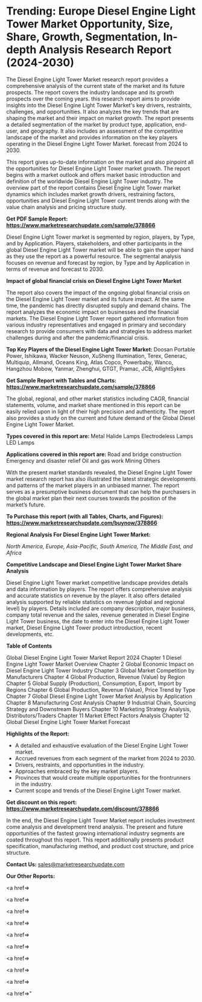 # Trending: Europe Diesel Engine Light Tower Market Opportunity, Size, Share, Growth, Segmentation, In-depth Analysis Research Report (2024-2030)

The Diesel Engine Light Tower Market research report provides a comprehensive analysis of the current state of the market and its future prospects. The report covers the industry landscape and its growth prospects over the coming years. this research report aims to provide insights into the Diesel Engine Light Tower Market's key drivers, restraints, challenges, and opportunities. It also analyzes the key trends that are shaping the market and their impact on market growth. The report presents a detailed segmentation of the market by product type, application, end-user, and geography. It also includes an assessment of the competitive landscape of the market and provides information on the key players operating in the Diesel Engine Light Tower Market. forecast from 2024 to 2030.

This report gives up-to-date information on the market and also pinpoint all the opportunities for Diesel Engine Light Tower market growth. The report begins with a market outlook and offers market basic introduction and definition of the worldwide Diesel Engine Light Tower industry. The overview part of the report contains Diesel Engine Light Tower market dynamics which includes market growth drivers, restraining factors, opportunities and Diesel Engine Light Tower current trends along with the value chain analysis and pricing structure study.

<strong><b>Get PDF Sample Report: <a href=https://www.marketresearchupdate.com/sample/378866>https://www.marketresearchupdate.com/sample/378866</a></b></strong>

Diesel Engine Light Tower market is segmented by region, players, by Type, and by Application. Players, stakeholders, and other participants in the global Diesel Engine Light Tower market will be able to gain the upper hand as they use the report as a powerful resource. The segmental analysis focuses on revenue and forecast by region, by Type and by Application in terms of revenue and forecast to 2030.

<strong><b>Impact of global financial crisis on Diesel Engine Light Tower Market</b></strong>

The report also covers the impact of the ongoing global financial crisis on the Diesel Engine Light Tower market and its future impact. At the same time, the pandemic has directly disrupted supply and demand chains. The report analyzes the economic impact on businesses and the financial markets. The Diesel Engine Light Tower report gathered information from various industry representatives and engaged in primary and secondary research to provide consumers with data and strategies to address market challenges during and after the pandemic/financial crisis.

<strong><b>Top Key Players of the Diesel Engine Light Tower Market:
</b></strong>Doosan Portable Power, Ishikawa, Wacker Neuson, XuSheng Illumination, Terex, Generac, Multiquip, Allmand, Oceans King, Atlas Copco, Powerbaby, Wanco, Hangzhou Mobow, Yanmar, Zhenghui, GTGT, Pramac, JCB, AllightSykes<strong><b>
</b></strong>

<strong><b>Get Sample Report with Tables and Charts: <a href=https://www.marketresearchupdate.com/sample/378866>https://www.marketresearchupdate.com/sample/378866</a></b></strong>

The global, regional, and other market statistics including CAGR, financial statements, volume, and market share mentioned in this report can be easily relied upon in light of their high precision and authenticity. The report also provides a study on the current and future demand of the Global Diesel Engine Light Tower Market.

<strong><b>Types covered in this report are:
</b></strong>Metal Halide Lamps
Electrodeless Lamps
LED Lamps<strong><b>
</b></strong>

<strong><b>Applications covered in this report are:
</b></strong>Road and bridge construction
Emergency and disaster relief
Oil and gas work
Mining
Others<strong><b>
</b></strong>

With the present market standards revealed, the Diesel Engine Light Tower market research report has also illustrated the latest strategic developments and patterns of the market players in an unbiased manner. The report serves as a presumptive business document that can help the purchasers in the global market plan their next courses towards the position of the market’s future.

<strong><b>To Purchase this report (with all Tables, Charts, and Figures): <a href=https://www.marketresearchupdate.com/buynow/378866>https://www.marketresearchupdate.com/buynow/378866</a></b></strong>

<strong><b>Regional Analysis For Diesel Engine Light Tower Market:</b></strong>

<em><i>North America, Europe, Asia-Pacific, South America, The Middle East, and Africa</i></em>

<strong><b>Competitive Landscape and Diesel Engine Light Tower Market Share Analysis</b></strong>

Diesel Engine Light Tower market competitive landscape provides details and data information by players. The report offers comprehensive analysis and accurate statistics on revenue by the player. It also offers detailed analysis supported by reliable statistics on revenue (global and regional level) by players. Details included are company description, major business, company total revenue and the sales, revenue generated in Diesel Engine Light Tower business, the date to enter into the Diesel Engine Light Tower market, Diesel Engine Light Tower product introduction, recent developments, etc.

<strong><b>Table of Contents</b></strong>

Global Diesel Engine Light Tower Market Report 2024
Chapter 1 Diesel Engine Light Tower Market Overview
Chapter 2 Global Economic Impact on Diesel Engine Light Tower Industry
Chapter 3 Global Market Competition by Manufacturers
Chapter 4 Global Production, Revenue (Value) by Region
Chapter 5 Global Supply (Production), Consumption, Export, Import by Regions
Chapter 6 Global Production, Revenue (Value), Price Trend by Type
Chapter 7 Global Diesel Engine Light Tower Market Analysis by Application
Chapter 8 Manufacturing Cost Analysis
Chapter 9 Industrial Chain, Sourcing Strategy and Downstream Buyers
Chapter 10 Marketing Strategy Analysis, Distributors/Traders
Chapter 11 Market Effect Factors Analysis
Chapter 12 Global Diesel Engine Light Tower Market Forecast

<strong><b>Highlights of the Report:</b></strong>

- A detailed and exhaustive evaluation of the Diesel Engine Light Tower market.
- Accrued revenues from each segment of the market from 2024 to 2030.
- Drivers, restraints, and opportunities in the industry.
- Approaches embraced by the key market players.
- Provinces that would create multiple opportunities for the frontrunners in the industry.
- Current scope and trends of the Diesel Engine Light Tower market.

<strong><b>Get discount on this report: <a href=https://www.marketresearchupdate.com/discount/378866>https://www.marketresearchupdate.com/discount/378866</a></b></strong>

In the end, the Diesel Engine Light Tower Market report includes investment come analysis and development trend analysis. The present and future opportunities of the fastest growing international industry segments are coated throughout this report. This report additionally presents product specification, manufacturing method, and product cost structure, and price structure.

<strong><b>Contact Us:
</b></strong>sales@marketresearchupdate.com

<strong>Our Other Reports:</strong>

<a href=></a>

<a href=></a>

<a href=></a>

<a href=></a>

<a href=></a>

<a href=></a>

<a href=></a>

<a href=></a>

<a href=></a>

<a href=></a>"
